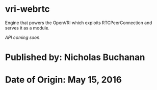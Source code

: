 #
# vri-webrtc

Engine that powers the OpenVRI which exploits RTCPeerConnection and serves it as a module.

*API coming soon.*

# Published by: Nicholas Buchanan
# Date of Origin: May 15, 2016
